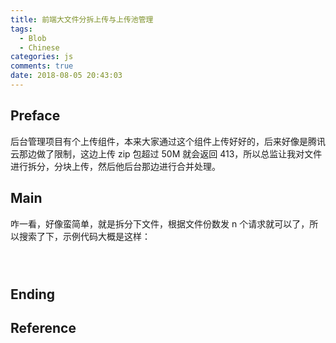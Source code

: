 ```yaml
---
title: 前端大文件分拆上传与上传池管理
tags:
  - Blob
  - Chinese
categories: js
comments: true
date: 2018-08-05 20:43:03
---
```


## Preface

后台管理项目有个上传组件，本来大家通过这个组件上传好好的，后来好像是腾讯云那边做了限制，这边上传 zip 包超过 50M 就会返回 413，所以总监让我对文件进行拆分，分块上传，然后他后台那边进行合并处理。

## Main

咋一看，好像蛮简单，就是拆分下文件，根据文件份数发 n 个请求就可以了，所以搜索了下，示例代码大概是这样：

```html

```

```css
```

```js
```

## Ending

## Reference
